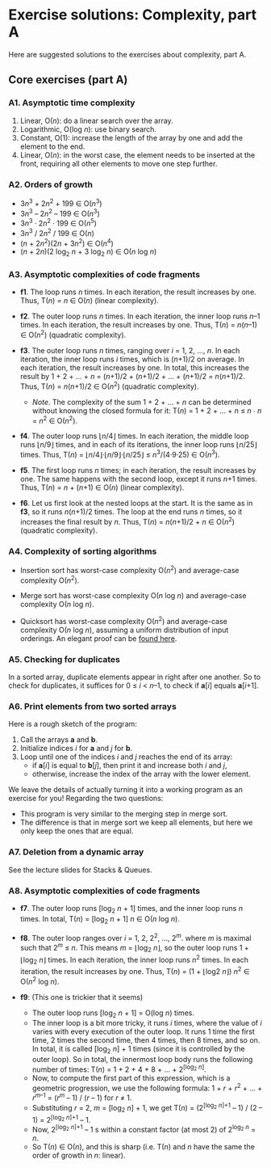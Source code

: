 # Exercise solutions: Complexity, part A

Here are suggested solutions to the exercises about complexity, part A.

## Core exercises (part A)

### A1. Asymptotic time complexity

1. Linear, O(*n*): do a linear search over the array.
2. Logarithmic, O(log *n*): use binary search.
3. Constant, O(1): increase the length of the array by one and add the element to the end.
4. Linear, O(*n*): in the worst case, the element needs to be inserted at the front, requiring all other elements to move one step further.

### A2. Orders of growth

- 3*n*<sup>3</sup> + 2*n*<sup>2</sup> + 199 ∈ O(*n*<sup>3</sup>)
- 3*n*<sup>3</sup> – 2*n*<sup>2</sup> – 199 ∈ O(*n*<sup>3</sup>)
- 3*n*<sup>3</sup> · 2*n*<sup>2</sup> · 199 ∈ O(*n*<sup>5</sup>)
- 3*n*<sup>3</sup> / 2*n*<sup>2</sup> / 199 ∈ O(*n*)
- (*n* + 2*n*<sup>2</sup>)(2*n* + 3*n*<sup>2</sup>) ∈ O(*n*<sup>4</sup>)
- (*n* + 2*n*)(2 log<sub>2</sub> *n* + 3 log<sub>2</sub> *n*) ∈ O(*n* log *n*)

### A3. Asymptotic complexities of code fragments

- **f1**. The loop runs *n* times. In each iteration, the result increases by one. Thus, T(*n*) = *n* ∈ O(*n*) (linear complexity).

- **f2**. The outer loop runs *n* times. In each iteration, the inner loop runs *n*–1 times. In each iteration, the result increases by one. Thus, T(*n*) = *n*(*n*–1) ∈ O(*n*<sup>2</sup>) (quadratic complexity).

- **f3**. The outer loop runs *n* times, ranging over *i* = 1, 2, …, *n*. In each iteration, the inner loop runs *i* times, which is (*n*+1)/2 on average. In each iteration, the result increases by one. In total, this increases the result by 1 + 2 + … + *n* = (*n*+1)/2 + (*n*+1)/2 + … + (*n*+1)/2 = *n*(*n*+1)/2. Thus, T(*n*) = *n*(*n*+1)/2 ∈ O(*n*<sup>2</sup>) (quadratic complexity).

    - *Note*. The complexity of the sum 1 + 2 + … + *n* can be determined without knowing the closed formula for it: T(*n*) = 1 + 2 + … + *n* ≤ *n* ∙ *n* = *n*<sup>2</sup> ∈ O(*n*<sup>2</sup>).

- **f4**. The outer loop runs ⌊*n*/4⌋ times. In each iteration, the middle loop runs ⌊*n*/9⌋ times, and in each of its iterations, the inner loop runs ⌊*n*/25⌋ times. Thus, T(*n*) = ⌊*n*/4⌋·⌊*n*/9⌋·⌊*n*/25⌋ ≤ *n*<sup>3</sup>/(4·9·25) ∈ O(*n*<sup>3</sup>).

- **f5**. The first loop runs *n* times; in each iteration, the result increases by one. The same happens with the second loop, except it runs *n*+1 times. Thus, T(*n*) = *n* + (*n*+1) ∈ O(*n*) (linear complexity).

- **f6**. Let us first look at the nested loops at the start. It is the same as in **f3**, so it runs *n*(*n*+1)/2 times. The loop at the end runs *n* times, so it increases the final result by *n*. Thus, T(*n*) = *n*(*n*+1)/2 + *n* ∈ O(*n*<sup>2</sup>) (quadratic complexity).

### A4. Complexity of sorting algorithms

- Insertion sort has worst-case complexity O(*n*<sup>2</sup>) and average-case complexity O(*n*<sup>2</sup>).

- Merge sort has worst-case complexity O(*n* log *n*) and average-case complexity O(*n* log *n*).

- Quicksort has worst-case complexity O(*n*<sup>2</sup>) and average-case complexity O(*n* log *n*), assuming a uniform distribution of input orderings. An elegant proof can be [found here](https://en.wikipedia.org/wiki/Quicksort#Using_a_binary_search_tree).

### A5. Checking for duplicates

In a sorted array, duplicate elements appear in right after one another. So to check for duplicates, it suffices for 0 ≤ *i* < *n*–1, to check if **a**[*i*] equals **a**[*i*+1].

### A6. Print elements from two sorted arrays

Here is a rough sketch of the program:

1. Call the arrays **a** and **b**.
2. Initialize indices *i* for **a** and *j* for **b**.
3. Loop until one of the indices *i* and *j* reaches the end of its array:
    - if **a**[*i*] is equal to **b**[*j*], then print it and increase both *i* and *j*,
    - otherwise, increase the index of the array with the lower element.

We leave the details of actually turning it into a working program as an exercise for you!
Regarding the two questions:

- This program is very similar to the merging step in merge sort.
- The difference is that in merge sort we keep all elements, but here we only keep the ones that are equal.

### A7. Deletion from a dynamic array

See the lecture slides for Stacks & Queues.

### A8. Asymptotic complexities of code fragments

- **f7**. The outer loop runs [log<sub>2</sub> *n* + 1] times, and the inner loop runs *n* times. In total, T(*n*) = [log<sub>2</sub> *n* + 1] *n* ∈ O(*n* log *n*).

- **f8**. The outer loop ranges over *i* = 1, 2, 2<sup>2</sup>, …, 2<sup>*m*</sup>. where *m* is maximal such that 2<sup>*m*</sup> ≤ *n*. This means *m* = ⌊log<sub>2</sub> *n*⌋, so the outer loop runs 1 + ⌊log<sub>2</sub> *n*⌋ times. In each iteration, the inner loop runs *n*<sup>2</sup> times. In each iteration, the result increases by one. Thus, T(*n*) = (1 + ⌊log2 *n*⌋) *n*<sup>2</sup> ∈ O(*n*<sup>2</sup> log *n*).

- **f9**: (This one is trickier that it seems)

    - The outer loop runs [log<sub>2</sub> *n* + 1] = O(log *n*) times.
    - The inner loop is a bit more tricky, it runs *i* times, where the value of *i* varies with every execution of the outer loop. It runs 1 time the first time, 2 times the second time, then 4 times, then 8 times, and so on. In total, it is called [log<sub>2</sub> *n*] + 1 times (since it is controlled by the outer loop). So in total, the innermost loop body runs the following number of times: T(*n*) = 1 + 2 + 4 + 8 + ... + 2<sup>[log<sub>2</sub> *n*]</sup>.
    - Now, to compute the first part of this expression, which is a geometric progression, we use the following formula: 1 + *r* + *r*<sup>2</sup> + ... + *r*<sup>*m*–1</sup> = (*r*<sup>*m*</sup> – 1) / (*r* – 1) for *r* ≠ 1.
    - Substituting *r* = 2, *m* = [log<sub>2</sub> *n*] + 1, we get T(*n*) = (2<sup>[log<sub>2</sub> *n*]+1</sup> – 1) / (2 – 1) = 2<sup>[log<sub>2</sub> *n*]+1</sup> – 1.
    - Now, 2<sup>[log<sub>2</sub> *n*]+1</sup> – 1 s within a constant factor (at most 2) of 2<sup>log<sub>2</sub> *n*</sup> = *n*.
    - So T(*n*) ∈ O(*n*), and this is sharp (i.e. T(*n*) and *n* have the same the order of growth in *n*: linear).
